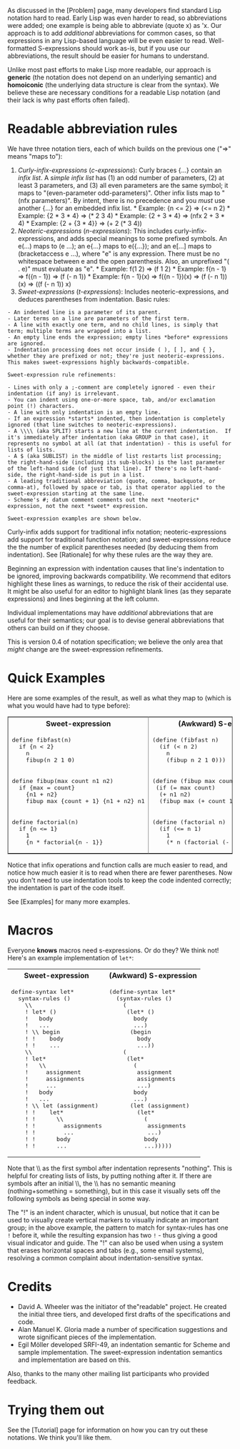 As discussed in the [Problem] page, many developers find standard Lisp notation hard to read.  Early Lisp was even harder to read, so abbreviations were added; one example is being able to abbreviate (quote x) as 'x.  Our approach is to add *additional* abbreviations for common cases, so that expressions in any Lisp-based language will be even easier to read.  Well-formatted S-expressions should work as-is, but if you use our abbreviations, the result should be easier for humans to understand.

Unlike most past efforts to make Lisp more readable, our approach is **generic** (the notation does not depend on an underlying semantic) and **homoiconic** (the underlying data structure is clear from the syntax).  We believe these are necessary conditions for a readable Lisp notation (and their lack is why past efforts often failed).

Readable abbreviation rules
===========================

We have three notation tiers, each of which builds on the previous one ("&rArr;" means "maps to"):

1.   *Curly-infix-expressions* (*c-expressions*): Curly braces {...} contain an *infix list*. A *simple infix list* has (1) an odd number of parameters, (2) at least 3 parameters, and (3) all even parameters are the same symbol; it maps to "(even-parameter odd-parameters)".  Other infix lists map to "(nfx parameters)".   By intent, there is no precedence and you *must* use another {...} for an embedded infix list.
    * Example: {n <= 2} &rArr; (<= n 2)
    * Example: {2 * 3 * 4} &rArr; (* 2 3 4)
    * Example: {2 + 3 * 4} &rArr; (nfx 2 + 3 * 4)
    * Example: {2 + {3 * 4}} &rArr; (+ 2 (* 3 4))
2.   *Neoteric-expressions* (*n-expressions*): This includes curly-infix-expressions, and adds special meanings to some prefixed symbols. An e(...) maps to (e ...); an e{...} maps to e({...}); and an e[...] maps to (bracketaccess e ...), where "e" is any expression. There must be no whitespace between e and the open parenthesis. Also, an unprefixed "( . e)" must evaluate as "e".
    * Example: f(1 2) &rArr; (f 1 2)
    * Example: f{n - 1} &rArr; f({n - 1}) &rArr; (f (- n 1))
    * Example: f{n - 1}(x) &rArr; f({n - 1})(x) &rArr; (f (- n 1))(x) &rArr; ((f (- n 1)) x)
3.   *Sweet-expressions* (*t-expressions*): Includes neoteric-expressions, and deduces parentheses from indentation. Basic rules:

    - An indented line is a parameter of its parent.
    - Later terms on a line are parameters of the first term.
    - A line with exactly one term, and no child lines, is simply that term; multiple terms are wrapped into a list.
    - An empty line ends the expression; empty lines *before* expressions are ignored.
    - Indentation processing does not occur inside ( ), [ ], and { }, whether they are prefixed or not; they're just neoteric-expressions.  This makes sweet-expressions highly backwards-compatible.

    Sweet-expression rule refinements:

    - Lines with only a ;-comment are completely ignored - even their indentation (if any) is irrelevant.
    - You can indent using one-or-more space, tab, and/or exclamation point (!) characters.
    - A line with only indentation is an empty line.
    - If an expression *starts* indented, then indentation is completely ignored (that line switches to neoteric-expressions).
    - A \\\\ (aka SPLIT) starts a new line at the current indentation.  If it's immediately after indentation (aka GROUP in that case), it represents no symbol at all (at that indentation) - this is useful for lists of lists.
    - A $ (aka SUBLIST) in the middle of list restarts list processing; the right-hand-side (including its sub-blocks) is the last parameter of the left-hand side (of just that line). If there's no left-hand-side, the right-hand-side is put in a list.
    - A leading traditional abbreviation (quote, comma, backquote, or comma-at), followed by space or tab, is that operator applied to the sweet-expression starting at the same line.
    - Scheme's #; datum comment comments out the next *neoteric* expression, not the next *sweet* expression.

    Sweet-expression examples are shown below.

Curly-infix adds support for traditional infix notation; neoteric-expressions add support for traditional function notation; and sweet-expressions reduce the the number of explicit parentheses needed (by deducing them from indentation).  See [Rationale] for why these rules are the way they are.

Beginning an expression with indentation causes that line's indentation to be ignored, improving backwards compatibility.  We recommend that editors highlight these lines as warnings, to reduce the risk of their accidental use.  It might be also useful for an editor to highlight blank lines (as they separate expressions) and lines beginning at the left column.

Individual implementations may have *additional* abbreviations that are useful for their semantics; our goal is to devise general abbreviations that others can build on if they choose.

This is version 0.4 of notation specification; we believe the only area that *might* change are the sweet-expression refinements.

Quick Examples
==============

Here are some examples of the result, as well as what they map to (which is what you would have had to type before):

<table cellpadding="4" border="1" rules="cols">
<tr>
<th align="center">Sweet-expression</th>
<th align="center">(Awkward) S-expression</th>
</tr>
<tr>

<td align="left" valign="top">
<pre>
define fibfast(n)
  if {n &lt; 2}
    n
    fibup(n 2 1 0)
</pre>
</td>
<td align="left" valign="top">
<pre>
(define (fibfast n)
  (if (&lt; n 2)
    n
    (fibup n 2 1 0)))
</pre>
</td>
</tr>

<tr>
<td align="left" valign="top">
<pre>
define fibup(max count n1 n2)
  if {max = count}
    {n1 + n2}
    fibup max {count + 1} {n1 + n2} n1
</pre>
</td>
<td align="left" valign="top">
<pre>
(define (fibup max count n1 n2)
 (if (= max count)
  (+ n1 n2)
  (fibup max (+ count 1) (+ n1 n2) n1)))
</pre>
</td>
</tr>

<tr>
<td align="left" valign="top">
<pre>
define factorial(n)
  if {n &lt;= 1}
    1
    {n * factorial{n - 1}}
</pre>
</td>
<td align="left" valign="top">
<pre>
(define (factorial n)
  (if (&lt;= n 1)
    1
    (* n (factorial (- n 1)))))
</pre>
</td>
</tr>
</table>

Notice that infix operations and function calls are much easier to read, and notice how much easier it is to read when there are fewer parentheses.  Now you don't need to use indentation tools to keep the code indented correctly; the indentation is part of the code itself.

See [Examples] for many more examples.


Macros
======

Everyone **knows** macros need s-expressions.  Or do they?  We think not!  Here's an example implementation of `let*`:

<table>
<tr>
<th align="center">Sweet-expression</th>
<th align="center">(Awkward) S-expression</th>
</tr>

<tr>
<td>
<pre>
define-syntax let*
  syntax-rules ()
    \\
    ! let* ()
    !   body
    !   ...
    ! \\ begin
    ! !    body
    ! !    ...
    \\
    ! let*
    !   \\
    !     assignment
    !     assignments
    !     ...
    !   body
    !   ...
    ! \\ let (assignment)
    ! !    let*
    ! !      \\
    ! !        assignments
    ! !        ...
    ! !      body
    ! !      ...
</pre>
</td>
<td>
<pre>
(define-syntax let*
  (syntax-rules ()
    (
     (let* ()
       body
       ...)
      (begin
        body
        ...))
    (
     (let*
       (
        assignment
        assignments
        ...)
       body
       ...)
      (let (assignment)
        (let*
          (
           assignments
           ...)
          body
          ...)))))
</pre>
</td>
</tr>
</table>

Note that \\\\ as the first symbol after indentation represents "nothing".  This is helpful for creating lists of lists, by putting nothing after it.  If there are symbols after an initial \\\\, the \\\\ has no semantic meaning (nothing+something = something), but in this case it visually sets off the following symbols as being special in some way.

The "!" is an indent character, which is unusual, but notice that it can be used to visually create vertical markers to visually indicate an important group; in the above example, the pattern to match for syntax-rules has one `!` before it, while the resulting expansion has two `!` - thus giving a good visual indicator and guide.  The "!" can also be used when using a system that erases horizontal spaces and tabs (e.g., some email systems), resolving a common complaint about indentation-sensitive syntax.


Credits
=======

*   David A. Wheeler was the initiator of the"readable" project.  He created the initial three tiers, and developed first drafts of the specifications and code.
*   Alan Manuel K. Gloria made a number of specification suggestions and wrote significant pieces of the implementation.
*   Egil Möller developed SRFI-49, an indentation semantic for Scheme and sample implementation. The sweet-expression indentation semantics and implementation are based on this.

Also, thanks to the many other mailing list participants who provided feedback.


Trying them out
=============

See the [Tutorial] page for information on how you can try out these notations.  We think you'll like them.
